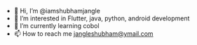 - 👋 Hi, I’m @iamshubhamjangle
- 👀 I’m interested in Flutter, java, python, android development
- 🌱 I’m currently learning cobol
- 📫 How to reach me jangleshubham@ymail.com

<!---
iamshubhamjangle/iamshubhamjangle is a ✨ special ✨ repository because its `README.md` (this file) appears on your GitHub profile.
You can click the Preview link to take a look at your changes.
--->

